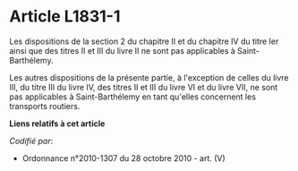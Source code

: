 # Article L1831-1

Les dispositions de la section 2 du chapitre II et du chapitre IV du titre Ier ainsi que des titres II et III du livre II ne
sont pas applicables à Saint-Barthélemy.

Les autres dispositions de la présente partie, à l'exception de celles du livre III, du titre III du livre IV, des titres II
et III du livre VI et du livre VII, ne sont pas applicables à Saint-Barthélemy en tant qu'elles concernent les transports
routiers.

**Liens relatifs à cet article**

_Codifié par_:

  - Ordonnance n°2010-1307 du 28 octobre 2010 - art. (V)
